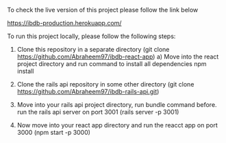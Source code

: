 To check the live version of this project please follow the link below

https://ibdb-production.herokuapp.com/

To run this project locally, please follow the following steps:

1. Clone this repository in a separate directory (git clone https://github.com/Abraheem97/ibdb-react-app) a) Move into the react project directory and run command to install all dependencies npm install

2. Clone the rails api repository in some other directory (git clone https://github.com/Abraheem97/ibdb-rails-api.git)

3. Move into your rails api project directory, run bundle command before. run the rails api server on port 3001 (rails server -p 3001)

4. Now move into your react app directory and run the reacct app on port 3000 (npm start -p 3000)
